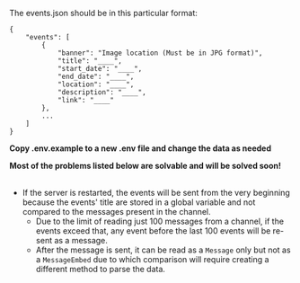 The events.json should be in this particular format:
<br>
```
{
    "events": [
        {
            "banner": "Image location (Must be in JPG format)",
            "title": "____",
            "start_date": "____",
            "end_date": "____",
            "location": "____",
            "description": "____",
            "link": "____"
        },
        ...
    ]
}
```

**Copy .env.example to a new .env file and change the data as needed**

**Most of the problems listed below are solvable and will be solved soon!** <br><br>
- If the server is restarted, the events will be sent from the very beginning because the events' title are stored in a global variable and not compared to the messages present in the channel.<br>
    - Due to the limit of reading just 100 messages from a channel, if the events exceed that, any event before the last 100 events will be re-sent as a message.<br>
    - After the message is sent, it can be read as a `Message` only but not as a `MessageEmbed` due to which comparison will require creating a different method to parse the data.